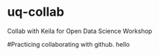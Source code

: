 # uq-collab
Collab with Keila for Open Data Science Workshop

#Practicing collaborating with github.
hello

